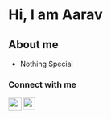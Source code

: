 # Hi, I am Aarav
## About me
- Nothing Special
### Connect with me
<a href="https://twitter.com/aaravjn">
  <img align="left" width="26px" src="https://cdn4.iconfinder.com/data/icons/social-media-icons-the-circle-set/48/twitter_circle-512.png" />
</a>
<a href="https://www.linkedin.com/in/aarav-jain-7b8a3a21b">
  <img align="left" width="24px" src="https://cdn.jsdelivr.net/npm/simple-icons@v3/icons/linkedin.svg"  />
</a>
